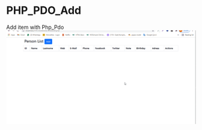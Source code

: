 # PHP_PDO_Add
Add item with Php_Pdo
![](https://github.com/Alice-63/PHP_PDO_Add/blob/main/PHP_PDO_add.gif)
